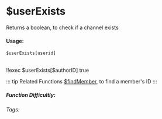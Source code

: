 # $userExists
Returns a boolean, to check if a channel exists

#### Usage: 
`$userExists[userid]`


<br/>
<discord-messages>
	<discord-message :bot="false" role-color="#ffcc9a" author="Member">
		!!exec $userExists[$authorID]
	</discord-message>
	<discord-message :bot="true" role-color="#0099ff" author="Custom Command" avatar="https://media.discordapp.net/avatars/725721249652670555/781224f90c3b841ba5b40678e032f74a.webp">
		true
	</discord-message>
</discord-messages>

::: tip Related Functions
[$findMember](../Member/findMember.md), to find a member's ID
:::

##### Function Difficultly: <Badge type="tip" text="Easy" vertical="middle" /> 
###### Tags: <Badge type="tip" text="Channel" vertical="middle" /> <Badge type="tip" text="exists" vertical="middle" /> <Badge type="tip" text="check" vertical="middle" /> <Badge type="tip" text="is real" vertical="middle" /> <Badge type="tip" text="server channel" vertical="middle" /> 